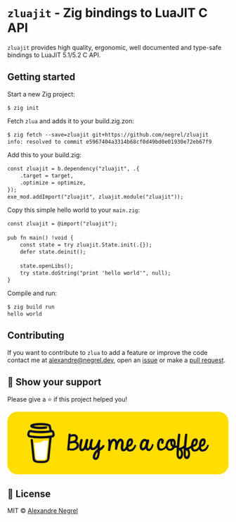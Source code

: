 # `zluajit` - Zig bindings to LuaJIT C API

`zluajit` provides high quality, ergonomic, well documented and type-safe 
bindings to LuaJIT 5.1/5.2 C API.

## Getting started

Start a new Zig project:

```shell
$ zig init
```

Fetch `zlua` and adds it to your build.zig.zon:

```shell
$ zig fetch --save=zluajit git+https://github.com/negrel/zluajit
info: resolved to commit e5967404a3314b68cf0d49bd0e01930e72eb67f9
```

Add this to your build.zig:

```zig
const zluajit = b.dependency("zluajit", .{
    .target = target,
    .optimize = optimize,
});
exe_mod.addImport("zluajit", zluajit.module("zluajit"));
```

Copy this simple hello world to your `main.zig`:

```zig
const zluajit = @import("zluajit");

pub fn main() !void {
    const state = try zluajit.State.init(.{});
    defer state.deinit();

    state.openLibs();
    try state.doString("print 'hello world'", null);
}
```

Compile and run:

```shell
$ zig build run
hello world
```

## Contributing

If you want to contribute to `zlua` to add a feature or improve the code contact
me at [alexandre@negrel.dev](mailto:alexandre@negrel.dev), open an
[issue](https://github.com/negrel/zluajit/issues) or make a
[pull request](https://github.com/negrel/zluajit/pulls).

## :stars: Show your support

Please give a :star: if this project helped you!

[![buy me a coffee](https://github.com/negrel/.github/blob/master/.github/images/bmc-button.png?raw=true)](https://www.buymeacoffee.com/negrel)

## :scroll: License

MIT © [Alexandre Negrel](https://www.negrel.dev/)
